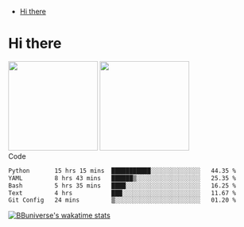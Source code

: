 <!--ts-->
* [Hi there](#hi-there)

<!-- Created by https://github.com/ekalinin/github-markdown-toc -->
<!-- Added by: runner, at: Wed Sep 27 04:19:34 UTC 2023 -->

<!--te-->


# Hi there

<!--
**BBuniverse/BBuniverse** is a ✨ _special_ ✨ repository because its `README.md` (this file) appears on your GitHub profile.

Here are some ideas to get you started:

- 🔭 I’m currently working on ...
- 🌱 I’m currently learning ...
- 👯 I’m looking to collaborate on ...
- 🤔 I’m looking for help with ...
- 💬 Ask me about ...
- 📫 How to reach me: ...
- 😄 Pronouns: ...
- ⚡ Fun fact: ...
-->


<div display="flex">
  <img src="https://github-readme-stats.vercel.app/api?username=BBuniverse&show_icons=true&count_private=true&theme=radical&hide_border=true" height="180"/>
  <img src="https://github-readme-stats.vercel.app/api/top-langs/?username=BBuniverse&layout=compact&theme=radical&hide_border=true" height="180"/>
</div
     

## Code
<!--START_SECTION:waka-->

```txt
Python       15 hrs 15 mins  ███████████░░░░░░░░░░░░░░   44.35 %
YAML         8 hrs 43 mins   ██████▒░░░░░░░░░░░░░░░░░░   25.35 %
Bash         5 hrs 35 mins   ████░░░░░░░░░░░░░░░░░░░░░   16.25 %
Text         4 hrs           ███░░░░░░░░░░░░░░░░░░░░░░   11.67 %
Git Config   24 mins         ▒░░░░░░░░░░░░░░░░░░░░░░░░   01.20 %
```

<!--END_SECTION:waka-->
     
[![BBuniverse's wakatime stats](https://github-readme-stats.vercel.app/api/wakatime?username=BBuniverse)](https://github.com/anuraghazra/github-readme-stats)
